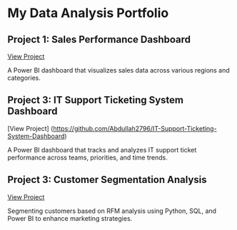 # My Data Analysis Portfolio

## Project 1: Sales Performance Dashboard
[View Project](https://github.com/Abdullah2796/Sales_Performance_Dashboard.pbix)

A Power BI dashboard that visualizes sales data across various regions and categories.


## Project 3: IT Support Ticketing System Dashboard
[View Project] (https://github.com/Abdullah2796/IT-Support-Ticketing-System-Dashboard)

A Power BI dashboard that tracks and analyzes IT support ticket performance across teams, priorities, and time trends.


## Project 3: Customer Segmentation Analysis
[View Project](https://github.com/Abdullah2796/customer-segmentation-analysis)

Segmenting customers based on RFM analysis using Python, SQL, and Power BI to enhance marketing strategies.
